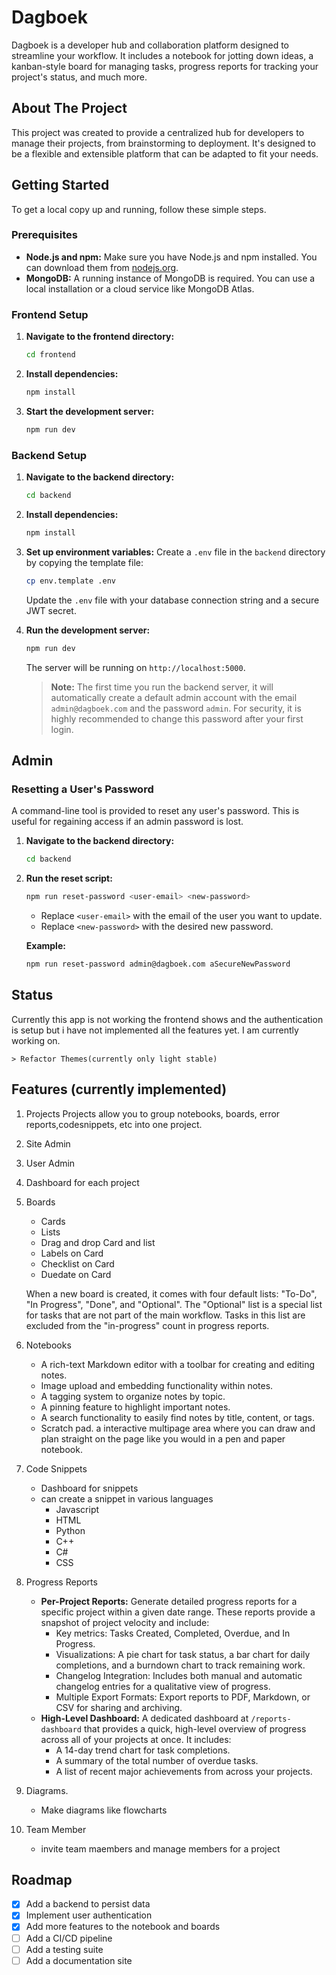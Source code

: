 # Dagboek

Dagboek is a developer hub and collaboration platform designed to streamline your workflow. It includes a notebook for jotting down ideas, a kanban-style board for managing tasks, progress reports for tracking your project's status, and much more.

## About The Project

This project was created to provide a centralized hub for developers to manage their projects, from brainstorming to deployment. It's designed to be a flexible and extensible platform that can be adapted to fit your needs.

## Getting Started

To get a local copy up and running, follow these simple steps.

### Prerequisites

*   **Node.js and npm:** Make sure you have Node.js and npm installed. You can download them from [nodejs.org](https://nodejs.org/).
*   **MongoDB:** A running instance of MongoDB is required. You can use a local installation or a cloud service like MongoDB Atlas.

### Frontend Setup

1.  **Navigate to the frontend directory:**
    ```sh
    cd frontend
    ```
2.  **Install dependencies:**
    ```sh
    npm install
    ```
3.  **Start the development server:**
    ```sh
    npm run dev
    ```

### Backend Setup

1.  **Navigate to the backend directory:**
    ```sh
    cd backend
    ```
2.  **Install dependencies:**
    ```sh
    npm install
    ```
3.  **Set up environment variables:**
    Create a `.env` file in the `backend` directory by copying the template file:
    ```sh
    cp env.template .env
    ```
    Update the `.env` file with your database connection string and a secure JWT secret.

4.  **Run the development server:**
    ```sh
    npm run dev
    ```
    The server will be running on `http://localhost:5000`.

    > **Note:** The first time you run the backend server, it will automatically create a default admin account with the email `admin@dagboek.com` and the password `admin`. For security, it is highly recommended to change this password after your first login.

## Admin

### Resetting a User's Password

A command-line tool is provided to reset any user's password. This is useful for regaining access if an admin password is lost.

1.  **Navigate to the backend directory:**
    ```sh
    cd backend
    ```
2.  **Run the reset script:**
    ```sh
    npm run reset-password <user-email> <new-password>
    ```
    - Replace `<user-email>` with the email of the user you want to update.
    - Replace `<new-password>` with the desired new password.

    **Example:**
    ```sh
    npm run reset-password admin@dagboek.com aSecureNewPassword
    ```

## Status

Currently this app is not working the frontend shows and the authentication is setup but i have not implemented all the features yet.
I am currently working on.

    > Refactor Themes(currently only light stable)
    
    
    
## Features (currently implemented)
1. Projects
    Projects allow you to group notebooks, boards, error reports,codesnippets, etc into one project.
2. Site Admin
3. User Admin
4. Dashboard for each project
6. Boards
    - Cards
    - Lists
    - Drag and drop Card and list
    - Labels on Card
    - Checklist on Card
    - Duedate on Card

    When a new board is created, it comes with four default lists: "To-Do", "In Progress", "Done", and "Optional". The "Optional" list is a special list for tasks that are not part of the main workflow. Tasks in this list are excluded from the "in-progress" count in progress reports.
   
7. Notebooks
   - A rich-text Markdown editor with a toolbar for creating and editing notes.
   - Image upload and embedding functionality within notes.
   - A tagging system to organize notes by topic.
   - A pinning feature to highlight important notes.
   - A search functionality to easily find notes by title, content, or tags.
   - Scratch pad. a interactive multipage area where you can draw and plan straight on the page like you would in a pen and paper notebook.
8. Code Snippets
   - Dashboard for snippets
   - can create a snippet in various languages
        - Javascript
        - HTML
        - Python
        - C++
        - C#
        - CSS
9. Progress Reports
   - **Per-Project Reports:** Generate detailed progress reports for a specific project within a given date range. These reports provide a snapshot of project velocity and include:
     - Key metrics: Tasks Created, Completed, Overdue, and In Progress.
     - Visualizations: A pie chart for task status, a bar chart for daily completions, and a burndown chart to track remaining work.
     - Changelog Integration: Includes both manual and automatic changelog entries for a qualitative view of progress.
     - Multiple Export Formats: Export reports to PDF, Markdown, or CSV for sharing and archiving.
   - **High-Level Dashboard:** A dedicated dashboard at `/reports-dashboard` that provides a quick, high-level overview of progress across all of your projects at once. It includes:
     - A 14-day trend chart for task completions.
     - A summary of the total number of overdue tasks.
     - A list of recent major achievements from across your projects.
10. Diagrams.
    - Make diagrams like flowcharts
11. Team Member
    - invite team maembers and manage members for a project
          
     
## Roadmap

- [x] Add a backend to persist data
- [x] Implement user authentication
- [x] Add more features to the notebook and boards
- [ ] Add a CI/CD pipeline
- [ ] Add a testing suite
- [ ] Add a documentation site
